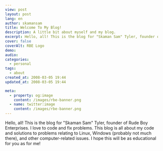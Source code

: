 ```yaml
---
view: post
layout: post
lang: en
author: skamansam
title: Welcome To My Blog!
description: A little bit about myself and my blog.
excerpt: Hello, all! This is the blog for "Skaman Sam" Tyler, founder of Rude Boy Enterprises. 
cover: false
coverAlt: RBE Logo
demo: 
audio: 
categories:
  - personal
tags: 
  - about
created_at: 2008-03-05 19:44
updated_at: 2008-03-05 19:44

meta:
  - property: og:image
    content: /images/rbe-banner.png
  - name: twitter:image
    content: /images/rbe-banner.png
---
```


Hello, all! This is the blog for "Skaman Sam" Tyler, founder of Rude Boy Enterprises. I love to code and fix problems. This blog is all about my code and solutions to problems relating to Linux, Windows (probably not much there), and other computer-related issues. I hope this will be as educational for you as for me!
